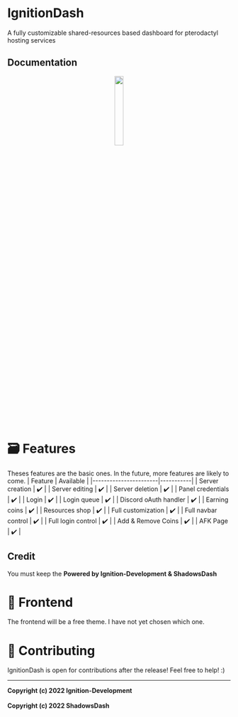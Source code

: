 # IgnitionDash
A fully customizable shared-resources based dashboard for pterodactyl hosting services 

## Documentation
<p align="center"><a href="https://docs.ignition-development.xyz"><img src="https://i.imgur.com/IJnJnTA.png" width=20%></a></p>

# 🗃️ Features
Theses features are the basic ones. In the future, more features are likely to come.
| Feature               | Available |
|-----------------------|-----------|
| Server creation       | ✔️         |
| Server editing        | ✔️         |
| Server deletion       | ✔️         |
| Panel credentials     | ✔️         |
| Login                 | ✔️         |
| Login queue           | ✔️         |
| Discord oAuth handler | ✔️         |
| Earning coins         | ✔️         |
| Resources shop        | ✔️         |
| Full customization    | ✔️         |
| Full navbar control   | ✔️         |
| Full login control    | ✔️         |
| Add & Remove Coins    | ✔️         |
| AFK Page              | ✔️         |

## Credit
You must keep the **Powered by Ignition-Development & ShadowsDash**

# 🎨 Frontend
The frontend will be a free theme. I have not yet chosen which one.

# 👔 Contributing
IgnitionDash is open for contributions after the release! Feel free to help! :)

<hr>

**Copyright (c) 2022 Ignition-Development** </br> 
</br>
**Copyright (c) 2022 ShadowsDash**
